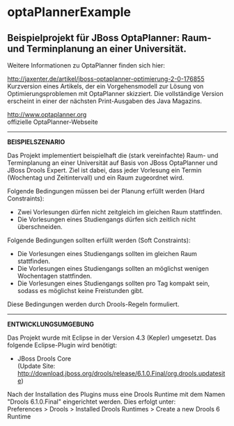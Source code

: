 optaPlannerExample
==================

Beispielprojekt für JBoss OptaPlanner: Raum- und Terminplanung an einer Universität.
<br/>
-----

Weitere Informationen zu OptaPlanner finden sich hier:

http://jaxenter.de/artikel/jboss-optaplanner-optimierung-2-0-176855<br/>
Kurzversion eines Artikels, der ein Vorgehensmodell zur Lösung von Optimierungsproblemen mit OptaPlanner
skizziert. Die vollständige Version erscheint in einer der nächsten Print-Ausgaben des Java Magazins.

http://www.optaplanner.org<br/>
offizielle OptaPlanner-Webseite

-----

<b>BEISPIELSZENARIO</b>

Das Projekt implementiert beispielhaft die (stark vereinfachte) Raum- und Terminplanung an einer Universität
auf Basis von JBoss OptaPlanner und JBoss Drools Expert. Ziel ist dabei, dass jeder Vorlesung ein Termin
(Wochentag und Zeitintervall) und ein Raum zugeordnet wird.

Folgende Bedingungen müssen bei der Planung erfüllt werden (Hard Constraints):
- Zwei Vorlesungen dürfen nicht zeitgleich im gleichen Raum stattfinden.
- Die Vorlesungen eines Studiengangs dürfen sich zeitlich nicht überschneiden.

Folgende Bedingungen sollten erfüllt werden (Soft Constraints):
- Die Vorlesungen eines Studiengangs sollten im gleichen Raum stattfinden.
- Die Vorlesungen eines Studiengangs sollten an möglichst wenigen Wochentagen stattfinden.
- Die Vorlesungen eines Studiengangs sollten pro Tag kompakt sein, sodass es möglichst keine Freistunden gibt.

Diese Bedingungen werden durch Drools-Regeln formuliert.

-----

<b>ENTWICKLUNGSUMGEBUNG</b>

Das Projekt wurde mit Eclipse in der Version 4.3 (Kepler) umgesetzt. Das folgende Eclipse-Plugin wird benötigt:

- JBoss Drools Core<br/>(Update Site: http://download.jboss.org/drools/release/6.1.0.Final/org.drools.updatesite)

Nach der Installation des Plugins muss eine Drools Runtime mit dem Namen "Drools 6.1.0.Final" eingerichtet 
werden. Dies erfolgt unter:<br/>
Preferences > Drools > Installed Drools Runtimes > Create a new Drools 6 Runtime